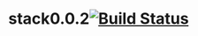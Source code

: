 # stack0.0.2[![Build Status](https://travis-ci.org/zhanchi5/stack0.0.2.svg?branch=master)](https://travis-ci.org/zhanchi5/stack0.0.2)
